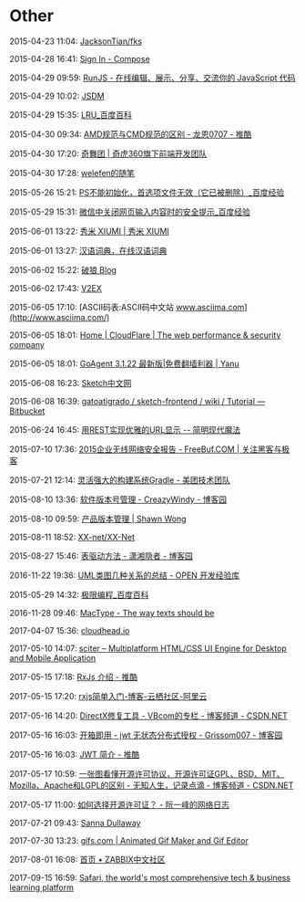 # Other

2015-04-23 11:04: [JacksonTian/fks](https://github.com/JacksonTian/fks)

2015-04-28 16:41: [Sign In - Compose](https://app.compose.io/)

2015-04-29 09:59: [RunJS - 在线编辑、展示、分享、交流你的 JavaScript 代码](http://runjs.cn/)

2015-04-29 10:02: [JSDM](http://jsdm.com/)

2015-04-29 15:35: [LRU_百度百科](http://baike.baidu.com/link?url=tuKT8Pmc9_eKcGMFwjFDXKYVJ413WdseN-tYvsUVhSsWtko_YymeAG40IaE6Fm0a5BrnNovDtP3I9uO09iUMZ_)

2015-04-30 09:34: [AMD规范与CMD规范的区别 - 龙恩0707 - 推酷](http://www.tuicool.com/articles/MvuIRn)

2015-04-30 17:20: [奇舞团 | 奇虎360旗下前端开发团队](http://www.75team.com/)

2015-04-30 17:28: [welefen的随笔](http://www.welefen.com/)

2015-05-26 15:21: [PS不能初始化，首选项文件无效（它已被删除）_百度经验](http://jingyan.baidu.com/article/7f41ececf4bf4f593d095ca1.html)

2015-05-29 15:31: [微信中关闭网页输入内容时的安全提示_百度经验](http://jingyan.baidu.com/article/20095761b8a15dcb0721b4dd.html)

2015-06-01 13:22: [秀米 XIUMI | 秀米 XIUMI](http://xiumi.us/)

2015-06-01 13:27: [汉语词典，在线汉语词典](http://www.chinesehelper.cn/)

2015-06-02 15:22: [破狼 Blog](http://greengerong.github.io/)

2015-06-02 17:43: [V2EX](http://www.v2ex.com/)

2015-06-05 17:10: [ASCII码表:ASCII码中文站 www.asciima.com](http://www.asciima.com/)

2015-06-05 18:01: [Home | CloudFlare | The web performance & security company](https://www.cloudflare.com/)

2015-06-05 18:01: [GoAgent 3.1.22 最新版|免费翻墙利器 | Yanu](http://www.ccav1.com/goagent-3-1-22.html)

2015-06-08 16:23: [Sketch中文网](http://www.sketchcn.com/)

2015-06-08 16:39: [gatoatigrado / sketch-frontend / wiki / Tutorial — Bitbucket](https://bitbucket.org/gatoatigrado/sketch-frontend/wiki/Tutorial)

2015-06-24 16:45: [用REST实现优雅的URL显示 -- 简明现代魔法](http://www.nowamagic.net/architecture/architecture_RestUrl.php)

2015-07-10 17:36: [2015企业无线网络安全报告 - FreeBuf.COM | 关注黑客与极客](http://www.freebuf.com/articles/wireless/72084.html)

2015-07-21 12:14: [灵活强大的构建系统Gradle - 美团技术团队](http://tech.meituan.com/gradle-practice.html)

2015-08-10 13:36: [软件版本号管理 - CreazyWindy - 博客园](http://www.cnblogs.com/creazy_windy/archive/2012/02/02/2335427.html)

2015-08-10 09:59: [产品版本管理 | Shawn Wong](http://www.huangshaofeng.com/148)

2015-08-11 18:52: [XX-net/XX-Net](https://github.com/XX-net/XX-Net)

2015-08-27 15:46: [表驱动方法 - 潇湘隐者 - 博客园](http://www.cnblogs.com/kerrycode/archive/2009/08/01/1536440.html)

2016-11-22 19:36: [UML类图几种关系的总结 - OPEN 开发经验库](http://www.open-open.com/lib/view/open1328059700311.html)

2015-05-29 14:32: [极限编程_百度百科](http://baike.baidu.com/link?url=rmX0gyRshwCFmOkRabNsE4d3Fli-lpGXhMiYvXG03vNQwzwTyvzCu0-skGQT5ZLTlVV-ANqFOrDAA1AEUxvyxq)

2016-11-28 09:46: [MacType - The way texts should be](http://www.mactype.net/)

2017-04-07 15:36: [cloudhead.io](http://cloudhead.io/)

2017-05-10 14:07: [sciter – Multiplatform HTML/CSS UI Engine for Desktop and Mobile Application](https://sciter.com/)

2017-05-15 17:18: [RxJs 介绍 - 推酷](http://www.tuicool.com/articles/iYv2qiR)

2017-05-15 17:20: [rxjs简单入门-博客-云栖社区-阿里云](https://yq.aliyun.com/articles/65027)

2017-05-16 14:20: [DirectX修复工具 - VBcom的专栏 - 博客频道 - CSDN.NET](http://blog.csdn.net/vbcom/article/details/6962388)

2017-05-16 16:03: [开箱即用 - jwt 无状态分布式授权 - Grissom007 - 博客园](http://www.cnblogs.com/grissom007/p/6294746.html)

2017-05-16 16:03: [JWT 简介 - 推酷](http://www.tuicool.com/articles/R7Rj6r3)

2017-05-17 10:59: [一张图看懂开源许可协议，开源许可证GPL、BSD、MIT、Mozilla、Apache和LGPL的区别 - 无知人生，记录点滴 - 博客频道 - CSDN.NET](http://blog.csdn.net/testcs_dn/article/details/38496107)

2017-05-17 11:00: [如何选择开源许可证？ - 阮一峰的网络日志](http://www.ruanyifeng.com/blog/2011/05/how_to_choose_free_software_licenses.html)

2017-07-21 09:43: [Sanna Dullaway](http://sannadullaway.com/)

2017-07-30 13:23: [gifs.com | Animated Gif Maker and Gif Editor](https://gifs.com/)

2017-08-01 16:08: [首页 • ZABBIX中文社区](http://www.zabbix.org.cn/)

2017-09-15 16:59: [Safari, the world's most comprehensive tech & business learning platform](https://www.safaribooksonline.com/)


